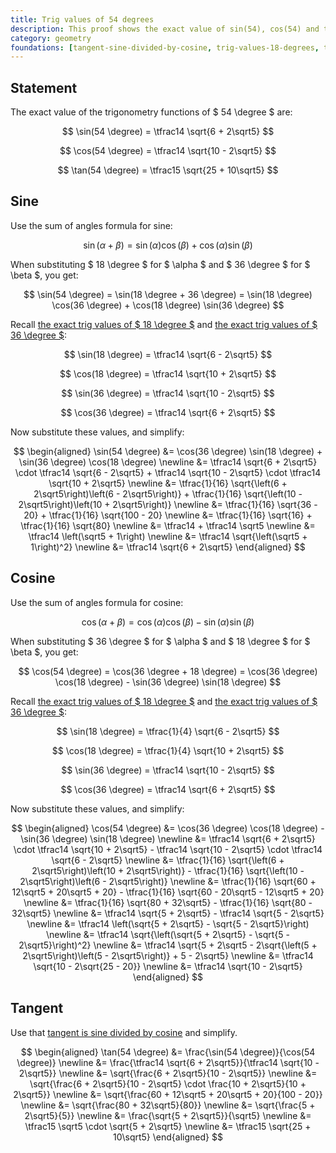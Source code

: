 ```yaml
---
title: Trig values of 54 degrees
description: This proof shows the exact value of sin(54), cos(54) and tan(54)
category: geometry
foundations: [tangent-sine-divided-by-cosine, trig-values-18-degrees, trig-values-36-degrees]
---
```


## Statement

The exact value of the trigonometry functions of $ 54 \degree $ are:

$$ \sin(54 \degree) = \tfrac14 \sqrt{6 + 2\sqrt5} $$

$$ \cos(54 \degree) = \tfrac14 \sqrt{10 - 2\sqrt5} $$

$$ \tan(54 \degree) = \tfrac15 \sqrt{25 + 10\sqrt5} $$

## Sine

Use the sum of angles formula for sine:

$$ \sin(\alpha + \beta) = \sin(\alpha) \cos(\beta) + \cos(\alpha) \sin(\beta) $$

When substituting $ 18 \degree $ for $ \alpha $ and $ 36 \degree $ for $ \beta $, you get:

$$ \sin(54 \degree) = \sin(18 \degree + 36 \degree) = \sin(18 \degree) \cos(36 \degree) + \cos(18 \degree) \sin(36 \degree) $$

Recall [the exact trig values of $ 18 \degree $](/proofs/trig-values-18-degrees) and [the exact trig values of $ 36 \degree $](/proofs/trig-values-36-degrees):

$$ \sin(18 \degree) = \tfrac14 \sqrt{6 - 2\sqrt5} $$

$$ \cos(18 \degree) = \tfrac14 \sqrt{10 + 2\sqrt5} $$

$$ \sin(36 \degree) = \tfrac14 \sqrt{10 - 2\sqrt5} $$

$$ \cos(36 \degree) = \tfrac14 \sqrt{6 + 2\sqrt5} $$

Now substitute these values, and simplify:

$$
\begin{aligned}
\sin(54 \degree) &= \cos(36 \degree) \sin(18 \degree) + \sin(36 \degree) \cos(18 \degree) \newline
&= \tfrac14 \sqrt{6 + 2\sqrt5} \cdot \tfrac14 \sqrt{6 - 2\sqrt5} + \tfrac14 \sqrt{10 - 2\sqrt5} \cdot \tfrac14 \sqrt{10 + 2\sqrt5} \newline
&= \tfrac{1}{16} \sqrt{\left(6 + 2\sqrt5\right)\left(6 - 2\sqrt5\right)} + \tfrac{1}{16} \sqrt{\left(10 - 2\sqrt5\right)\left(10 + 2\sqrt5\right)} \newline
&= \tfrac{1}{16} \sqrt{36 - 20} + \tfrac{1}{16} \sqrt{100 - 20} \newline
&= \tfrac{1}{16} \sqrt{16} + \tfrac{1}{16} \sqrt{80} \newline
&= \tfrac14 + \tfrac14 \sqrt5 \newline
&= \tfrac14 \left(\sqrt5 + 1\right) \newline
&= \tfrac14 \sqrt{\left(\sqrt5 + 1\right)^2} \newline
&= \tfrac14 \sqrt{6 + 2\sqrt5}
\end{aligned}
$$

## Cosine

Use the sum of angles formula for cosine:

$$ \cos(\alpha + \beta) = \cos(\alpha) \cos(\beta) - \sin(\alpha) \sin(\beta) $$

When substituting $ 36 \degree $ for $ \alpha $ and $ 18 \degree $ for $ \beta $, you get:

$$ \cos(54 \degree) = \cos(36 \degree + 18 \degree) = \cos(36 \degree) \cos(18 \degree) - \sin(36 \degree) \sin(18 \degree) $$

Recall [the exact trig values of $ 18 \degree $](/proofs/trig-values-18-degrees) and [the exact trig values of $ 36 \degree $](/proofs/trig-values-36-degrees):

$$ \sin(18 \degree) = \tfrac{1}{4} \sqrt{6 - 2\sqrt5} $$

$$ \cos(18 \degree) = \tfrac{1}{4} \sqrt{10 + 2\sqrt5} $$

$$ \sin(36 \degree) = \tfrac14 \sqrt{10 - 2\sqrt5} $$

$$ \cos(36 \degree) = \tfrac14 \sqrt{6 + 2\sqrt5} $$

Now substitute these values, and simplify:

$$
\begin{aligned}
\cos(54 \degree) &= \cos(36 \degree) \cos(18 \degree) - \sin(36 \degree) \sin(18 \degree) \newline
&= \tfrac14 \sqrt{6 + 2\sqrt5} \cdot \tfrac14 \sqrt{10 + 2\sqrt5} - \tfrac14 \sqrt{10 - 2\sqrt5} \cdot \tfrac14 \sqrt{6 - 2\sqrt5} \newline
&= \tfrac{1}{16} \sqrt{\left(6 + 2\sqrt5\right)\left(10 + 2\sqrt5\right)} - \tfrac{1}{16} \sqrt{\left(10 - 2\sqrt5\right)\left(6 - 2\sqrt5\right)} \newline
&= \tfrac{1}{16} \sqrt{60 + 12\sqrt5 + 20\sqrt5 + 20} - \tfrac{1}{16} \sqrt{60 - 20\sqrt5 - 12\sqrt5 + 20} \newline
&= \tfrac{1}{16} \sqrt{80 + 32\sqrt5} - \tfrac{1}{16} \sqrt{80 - 32\sqrt5} \newline
&= \tfrac14 \sqrt{5 + 2\sqrt5} - \tfrac14 \sqrt{5 - 2\sqrt5} \newline
&= \tfrac14 \left(\sqrt{5 + 2\sqrt5} - \sqrt{5 - 2\sqrt5}\right) \newline
&= \tfrac14 \sqrt{\left(\sqrt{5 + 2\sqrt5} - \sqrt{5 - 2\sqrt5}\right)^2} \newline
&= \tfrac14 \sqrt{5 + 2\sqrt5 - 2\sqrt{\left(5 + 2\sqrt5\right)\left(5 - 2\sqrt5\right)} + 5 - 2\sqrt5} \newline
&= \tfrac14 \sqrt{10 - 2\sqrt{25 - 20}} \newline
&= \tfrac14 \sqrt{10 - 2\sqrt5}
\end{aligned}
$$

## Tangent

Use that [tangent is sine divided by cosine](/proofs/tangent-sine-divided-by-cosine) and simplify.

$$
\begin{aligned}
\tan(54 \degree) &= \frac{\sin(54 \degree)}{\cos(54 \degree)} \newline
&= \frac{\tfrac14 \sqrt{6 + 2\sqrt5}}{\tfrac14 \sqrt{10 - 2\sqrt5}} \newline
&= \sqrt{\frac{6 + 2\sqrt5}{10 - 2\sqrt5}} \newline
&= \sqrt{\frac{6 + 2\sqrt5}{10 - 2\sqrt5} \cdot \frac{10 + 2\sqrt5}{10 + 2\sqrt5}} \newline
&= \sqrt{\frac{60 + 12\sqrt5 + 20\sqrt5 + 20}{100 - 20}} \newline
&= \sqrt{\frac{80 + 32\sqrt5}{80}} \newline
&= \sqrt{\frac{5 + 2\sqrt5}{5}} \newline
&= \frac{\sqrt{5 + 2\sqrt5}}{\sqrt5} \newline
&= \tfrac15 \sqrt5 \cdot \sqrt{5 + 2\sqrt5} \newline
&= \tfrac15 \sqrt{25 + 10\sqrt5}
\end{aligned}
$$
